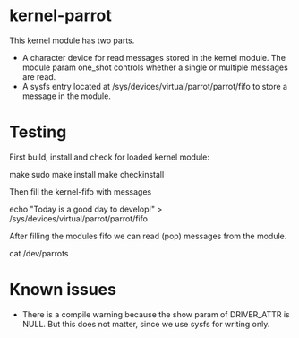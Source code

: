 # kernel-parrot

This kernel module has two parts. 
* A character device for read messages stored in the kernel module. The module param one_shot controls whether a single or multiple messages are read.
* A sysfs entry located at /sys/devices/virtual/parrot/parrot/fifo to store a message in the module.

# Testing

First build, install and check for loaded kernel module:

  make 
  sudo make install
  make checkinstall
  
Then fill the kernel-fifo with messages

  echo "Today is a good day to develop!" > /sys/devices/virtual/parrot/parrot/fifo
  
After filling the modules fifo we can read (pop) messages from the module. 

  cat /dev/parrots

# Known issues

* There is a compile warning because the show param of DRIVER_ATTR is NULL. But this does not matter, since we use sysfs for writing only.
